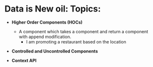 # Data is New oil: Topics:

- **Higher Order Components (HOCs)**

  - A component which takes a component and return a component with append modification.
    - I am promoting a restaurant based on the location

- **Controlled and Uncontrolled Components**

- **Context API**
